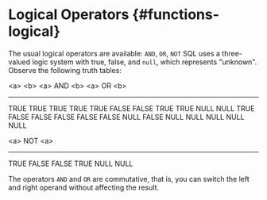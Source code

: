 # Logical Operators {#functions-logical}

The usual logical operators are available: `AND`, `OR`, `NOT` SQL uses a
three-valued logic system with true, false, and `null`, which represents
"unknown". Observe the following truth tables:

  \<a\>   \<b\>   \<a\> AND \<b\>   \<a\> OR \<b\>
  ------- ------- ----------------- ----------------
  TRUE    TRUE    TRUE              TRUE
  TRUE    FALSE   FALSE             TRUE
  TRUE    NULL    NULL              TRUE
  FALSE   FALSE   FALSE             FALSE
  FALSE   NULL    FALSE             NULL
  NULL    NULL    NULL              NULL

  \<a\>   NOT \<a\>
  ------- -----------
  TRUE    FALSE
  FALSE   TRUE
  NULL    NULL

The operators `AND` and `OR` are commutative, that is, you can switch
the left and right operand without affecting the result.
